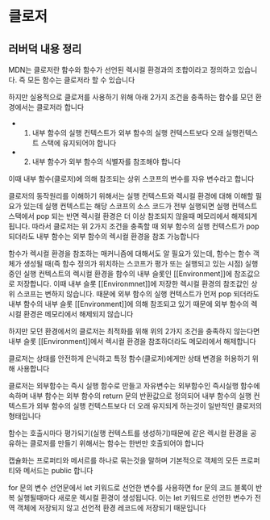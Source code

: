 # 클로저

## 러버덕 내용 정리
MDN는 클로저란 함수와 함수가 선언된 렉시컬 환경과의 조합이라고 정의하고 있습니다. 즉 모든 함수는 클로저라 할 수 있습니다

하지만 실용적으로 클로저를 사용하기 위해 아래 2가지 조건을 충족하는 함수를 모던 환경에서는 클로저라 합니다
- 1. 내부 함수의 실행 컨텍스트가 외부 함수의 실행 컨텍스트보다 오래 실행컨텍스트 스택에 유지되어야 합니다
- 2. 내부 함수가 외부 함수의 식별자를 참조해야 합니다

이때 내부 함수(클로저)에 의해 참조되는 상위 스코프의 변수를 자유 변수라고 합니다

클로저의 동작원리를 이해하기 위해서는 실행 컨텍스트와 렉시컬 환경에 대해 이해할 필요가 있는데 실행 컨텍스트는 해당 스코프의 소스 코드가 전부 실행되면 실행 컨텍스트 스택에서 pop 되는 반면 렉시컬 환경은 더 이상 참조되지 않을때 메모리에서 해제되게 됩니다. 따라서 클로저는 위 2가지 조건을 충족할 때 외부 함수의 실행 컨텍스트가 pop 되더라도 내부 함수는 외부 함수의 렉시컬 환경을 참조 가능합니다

함수가 렉시컬 환경을 참조하는 매커니즘에 대해서도 알 필요가 있는데, 함수는 함수 객체가 생성될 때(즉 함수 정의가 위치하는 스코프가 평가 또는 실행되고 있는 시점) 실행중인 실행 컨텍스트의 렉시컬 환경을 함수의 내부 슬롯인 [[Environment]]에 참조값으로 저장합니다. 이때 내부 슬롯 [[Environmnet]]에 저장한 렉시컬 환경의 참조값인 상위 스코프는 변하지 않습니다. 때문에 외부 함수의 실행 컨텍스트가 먼저 pop 되더라도 내부 함수의 내부 슬롯 [[Environment]]에 의해 참조되고 있기 때문에 외부 함수의 렉시컬 환경은 메모리에서 해제되지 않습니다

하지만 모던 환경에서의 클로저는 최적화를 위해 위의 2가지 조건을 충족하지 않는다면 내부 슬롯 [[Environment]]에서 렉시컬 환경을 참조하더라도 메모리에서 해제합니다

클로저는 상태를 안전하게 은닉하고 특정 함수(클로저)에게만 상태 변경을 허용하기 위해 사용합니다

클로저는 외부함수는 즉시 실행 함수로 만들고 자유변수는 외부함수인 즉시실행 함수에 속하며 내부 함수는 외부 함수의 return 문의 반환값으로 정의되어 내부 함수의 실행 컨텍스트가 외부 함수의 실행 컨텍스트보다 더 오래 유지되게 하는것이 일반적인 클로저의 형태입니다

함수는 호출시마다 평가되기(실행 컨텍스트를 생성하기)때문에 같은 렉시컬 환경을 공유하는 클로저를 만들기 위해서는 함수는 한번만 호출되어야 합니다

캡슐화는 프로퍼티와 메서르를 하나로 묶는것을 말하며 기본적으로 객체의 모든 프로퍼티와 메서드는 public 합니다

for 문의 변수 선언문에서 let 키워드로 선언한 변수를 사용하면 for 문의 코드 블록이 반복 실행될때마다 새로운 렉시컬 환경이 생성됩니다. 이는 let 키워드로 선언한 변수가 전역 객체에 저장되지 않고 선언적 환경 레코드에 저장되기 때문입니다
